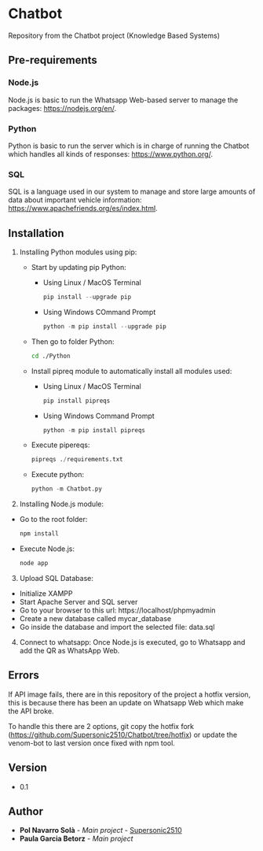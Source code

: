 # Chatbot
Repository from the Chatbot project (Knowledge Based Systems)

## Pre-requirements

### Node.js

Node.js is basic to run the Whatsapp Web-based server to manage the packages: https://nodejs.org/en/.

### Python

Python is basic to run the server which is in charge of running the Chatbot which handles all kinds of responses: https://www.python.org/.

### SQL

SQL is a language used in our system to manage and store large amounts of data about important vehicle information: https://www.apachefriends.org/es/index.html.

## Installation

1. Installing Python modules using pip:

   - Start by updating pip Python:

        - Using Linux / MacOS Terminal
            ```python 
          pip install --upgrade pip
          ``` 
        - Using Windows COmmand Prompt
          ```python
          python -m pip install --upgrade pip
           ```
            
   - Then go to folder Python:
     ```bash
     cd ./Python
     ```
   - Install pipreq module to automatically install all modules used:
        - Using Linux / MacOS Terminal
            ```python 
          pip install pipreqs
          ``` 
        - Using Windows Command Prompt
          ```python
          python -m pip install pipreqs
           ```
   - Execute pipereqs:
     ```python
     pipreqs ./requirements.txt
     ```
   - Execute python:
     ```python
     python -m Chatbot.py
     ```  
     
2. Installing Node.js module:
- Go to the root folder:
    ```bash
    npm install
    ```
- Execute Node.js:
    ```bash
    node app
    ```  
3. Upload SQL Database:
- Initialize XAMPP
- Start Apache Server and SQL server
- Go to your browser to this url: https://localhost/phpmyadmin
- Create a new database called mycar_database
- Go inside the database and import the selected file: data.sql

4. Connect to whatsapp:
Once Node.js is executed, go to Whatsapp and add the QR as WhatsApp Web.

## Errors

If API image fails, there are in this repository of the project a hotfix version, this is because there has been an update on Whatsapp Web which make the API broke.

To handle this there are 2 options, git copy the hotfix fork (https://github.com/Supersonic2510/Chatbot/tree/hotfix) or update the venom-bot to last version once fixed with npm tool.

## Version

* 0.1

## Author

* **Pol Navarro Solà** - *Main project* - [Supersonic2510](https://github.com/Supersonic2510)
* **Paula Garcia Betorz** - *Main project*
